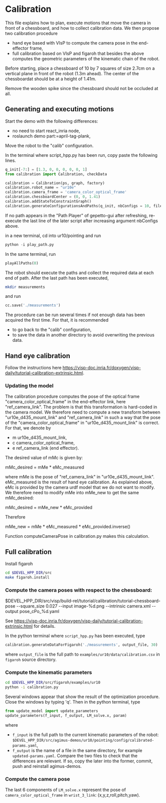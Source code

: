 # Calibration

This file explains how to plan, execute motions that move the camera in front
of a chessboard, and how to collect calibration data. We then propose two
calibration procedure

  - hand eye based with VIsP to compute the camera pose in the end-effector
    frame,
  - full calibration based on VIsP and figaroh that besides the above computes
    the geometric parameters of the kinematic chain of the robot.

Before starting, place a chessboard of 10 by 7 squares of size 2.7cm
on a vertical plane in front of the robot (1.3m ahead). The center of
the chessboardat should be at a height of 1.41m.

Remove the wooden spike since the chessboard should not be occluded at all.

## Generating and executing motions

Start the demo with the following differences:

  - no need to start react_inria node,
  - roslaunch demo part:=april-tag-plank,

Move the robot to the "calib" configuration.

In the terminal where script_hpp.py has been run, copy paste the
following lines. 

```python
q_init[-7:] = [1.3, 0, 0, 0, 0, 0, 1]
from calibration import Calibration, checkData

calibration = Calibration(ps, graph, factory)
calibration.robot_name = "ur10e"
calibration.camera_frame = 'camera_color_optical_frame'
calibration.chessboardCenter = (0, 0, 1.41)
calibration.addStateToConstraintGraph()
calibration.generateConfigurationsAndPaths(q_init, nbConfigs = 10, filename="./data/optimal-configs.csv")
```

If no path appears in the "Path Player" of gepetto-gui after
refreshing, re-execute the last line of the later script after increasing
argument nbConfigs above.

in a new terminal, cd into ur10/pointing and run
```python
python -i play_path.py
```

In the same terminal, run
```python
playAllPaths(0)
```
The robot should execute the paths and collect the required data at each end
of path. After the last path has been executed,

```bash
mkdir measurements
```
and run
```python
cc.save('./measurements')
```

The procedure can be run several times if not enough data has been
acquired the first time. For that, it is recommended

  - to go back to the "calib" configuration,
  - to save the data in another directory to avoid overwriting the previous data.

## Hand eye calibration

Follow the instructions here https://visp-doc.inria.fr/doxygen/visp-daily/tutorial-calibration-extrinsic.html.

### Updating the model

The calibration procedure computes the pose of the optical frame
"camera_color_optical_frame" in the end-effector link, here "ref_camera_link".
The problem is that this transformation is hard-coded in the camera model.
We therefore need to compute a new transform between "ur10e_d435_mount_link"
and "ref_camera_link" in such a way that the pose of the
"camera_color_optical_frame" in "ur10e_d435_mount_link" is correct. For that,
we denote by

  - m ur10e_d435_mount_link,
  - c camera_color_optical_frame,
  - e ref_camera_link (end effector).

The desired value of mMc is given by:

  mMc_desired = mMe * eMc_measured

where mMe is the pose of "ref_camera_link" in "ur10e_d435_mount_link".
eMc_measured is the result of hand eye calibration. As explained above,
eMc is provided by the camera urdf model that we do not want to modify. We
therefore need to modify mMe into mMe_new to get the same mMc_desired:

  mMc_desired = mMe_new * eMc_provided

Therefore

  mMe_new = mMe * eMc_measured * eMc_provided.inverse()

Function computeCameraPose in calibration.py makes this calculation.

## Full calibration

Install figaroh

```bash
cd $DEVEL_HPP_DIR/src
make figaroh.install
```
### Compute the camera poses with respect to the chessboard:

$DEVEL_HPP_DIR/src/visp/build-rel/tutorial/calibration/tutorial-chessboard-pose --square_size 0.027 --input image-%d.png --intrinsic camera.xml --output pose_cPo_%d.yaml

See  https://visp-doc.inria.fr/doxygen/visp-daily/tutorial-calibration-extrinsic.html for details.

In the python terminal where `script_hpp.py` has been executed, type
```python
calibration.generateDataForFigaroh('./measurements', output_file, 30)
```
where `output_file` is the full path to
`examples/ur10/data/calibration.csv` in `figaroh` source directory.

### Compute the kinematic parameters

```bash
cd $DEVEL_HPP_DIR/src/figaroh/examples/ur10
python -i calibration.py
```
Several windows appear that show the result of the optimization procedure. Close
the windows by typing 'q'.
Then in the python terminal, type
```python
from update_model import update_parameters
update_parameters(f_input, f_output, LM_solve.x, param)
```
where

  - `f_input` is the full path to the current kinematic parameters of the
     robot: `$DEVEL_HPP_DIR/src/agimus-demos/ur10/pointing/config/calibrated-params.yaml`,
  - `f_output` is the name of a file in the same directory, for example
    `updated-params.yaml`.
Compare the two files to check that the differences are relevant. If so, copy
the later into the former, commit, push and reinstall agimus-demos.

### Compute the camera pose

The last 6 components of `LM_solve.x` represent the pose of
`camera_color_optical_frame` in `wrist_3_link`: (x,y,z,roll,pitch,yaw).
